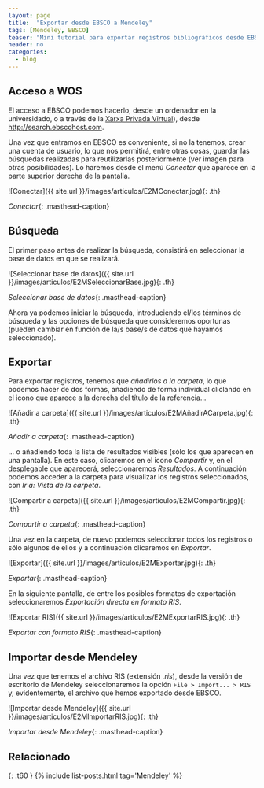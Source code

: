 ```yaml
---
layout: page
title:  "Exportar desde EBSCO a Mendeley"
tags: [Mendeley, EBSCO]
teaser: "Mini tutorial para exportar registros bibliográficos desde EBSCO al gestor de referencias bibliográficas Mendeley"
header: no
categories:
  - blog
---
```


## Acceso a WOS

El acceso a EBSCO podemos hacerlo, desde un ordenador en la universidado, o a través de la [Xarxa Privada Virtual](http://xpv.uab.cat)), desde <http://search.ebscohost.com>.

Una vez que entramos en EBSCO es conveniente, si no la tenemos, crear una cuenta de usuario, lo que nos permitirá, entre otras cosas, guardar las búsquedas realizadas para reutilizarlas posteriormente (ver imagen para otras posibilidades). Lo haremos desde el menú *Conectar* que aparece en la parte superior derecha de la pantalla.

![Conectar]({{ site.url }}/images/articulos/E2MConectar.jpg){: .th}

*Conectar*{: .masthead-caption}

## Búsqueda

El primer paso antes de realizar la búsqueda, consistirá en seleccionar la base de datos en que se realizará.

![Seleccionar base de datos]({{ site.url }}/images/articulos/E2MSeleccionarBase.jpg){: .th}

*Seleccionar base de datos*{: .masthead-caption}

Ahora ya podemos iniciar la búsqueda, introduciendo el/los términos de búsqueda y las opciones de búsqueda que consideremos oportunas (pueden cambiar en función de la/s base/s de datos que hayamos seleccionado).

## Exportar

Para exportar registros, tenemos que *añadirlos a la carpeta*, lo que podemos hacer de dos formas, añadiendo de forma individual cliclando en el icono que aparece a la derecha del título de la referencia...

![Añadir a carpeta]({{ site.url }}/images/articulos/E2MAñadirACarpeta.jpg){: .th}

*Añadir a carpeta*{: .masthead-caption}

... o añadiendo toda la lista de resultados visibles (sólo los que aparecen en una pantalla). En este caso, clicaremos en el icono *Compartir* y, en el desplegable que aparecerá, seleccionaremos *Resultados*. A continuación podemos acceder a la carpeta para visualizar los registros seleccionados, con *Ir a: Vista de la carpeta*.

![Compartir a carpeta]({{ site.url }}/images/articulos/E2MCompartir.jpg){: .th}

*Compartir a carpeta*{: .masthead-caption}

Una vez en la carpeta, de nuevo podemos seleccionar todos los registros o sólo algunos de ellos y a continuación clicaremos en *Exportar*.

![Exportar]({{ site.url }}/images/articulos/E2MExportar.jpg){: .th}

*Exportar*{: .masthead-caption}

En la siguiente pantalla, de entre los posibles formatos de exportación seleccionaremos *Exportación directa en formato RIS*.

![Exportar RIS]({{ site.url }}/images/articulos/E2MExportarRIS.jpg){: .th}

*Exportar con formato RIS*{: .masthead-caption}

## Importar desde Mendeley

Una vez que tenemos el archivo RIS (extensión *.ris*), desde la versión de escritorio de Mendeley seleccionaremos la opción `File > Import... > RIS` y, evidentemente, el archivo que hemos exportado desde EBSCO.

![Importar desde Mendeley]({{ site.url }}/images/articulos/E2MImportarRIS.jpg){: .th}

*Importar desde Mendeley*{: .masthead-caption}

## Relacionado

{: .t60 }
{% include list-posts.html tag='Mendeley' %}
